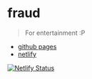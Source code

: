 # fraud

> For entertainment :P

* [github pages](https://mpan-wework.github.io/fraud-vue/dist)
* [netlify](https://plagiarism.netlify.com/)

[![Netlify Status](https://api.netlify.com/api/v1/badges/44ce11ce-6f29-489c-8cb6-9abaf3b44d56/deploy-status)](https://app.netlify.com/sites/plagiarism/deploys)

